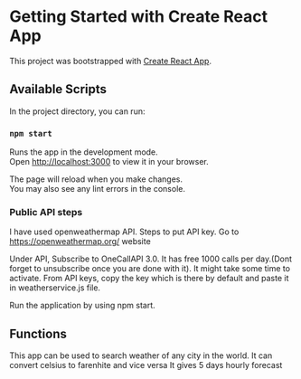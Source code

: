 # Getting Started with Create React App

This project was bootstrapped with [Create React App](https://github.com/facebook/create-react-app).

## Available Scripts

In the project directory, you can run:

### `npm start`

Runs the app in the development mode.\
Open [http://localhost:3000](http://localhost:3000) to view it in your browser.

The page will reload when you make changes.\
You may also see any lint errors in the console.

### Public API steps

I have used openweathermap API. Steps to put API key.
Go to https://openweathermap.org/ website

Under API, Subscribe to OneCallAPI 3.0. It has free 1000 calls per day.(Dont forget to unsubscribe once you are done with it). It might take some time to activate. From API keys, copy the key which is there by default and paste it in weatherservice.js file.

Run the application by using npm start.

## Functions

This app can be used to search weather of any city in the world.
It can convert celsius to farenhite and vice versa
It gives 5 days hourly forecast
